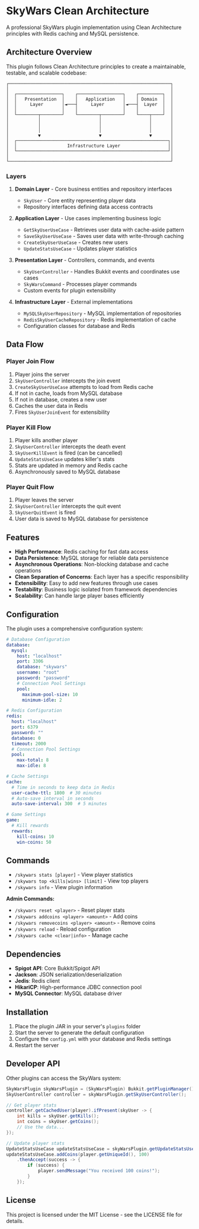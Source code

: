 # SkyWars Clean Architecture

A professional SkyWars plugin implementation using Clean Architecture principles with Redis caching and MySQL persistence.

## Architecture Overview

This plugin follows Clean Architecture principles to create a maintainable, testable, and scalable codebase:

```
┌─────────────────────────────────────────────────────────────┐
│                                                             │
│  ┌─────────────────┐    ┌─────────────────┐    ┌─────────┐  │
│  │   Presentation  │    │   Application   │    │ Domain  │  │
│  │     Layer       │◄───┤     Layer       │◄───┤  Layer  │  │
│  │                 │    │                 │    │         │  │
│  └────────┬────────┘    └────────┬────────┘    └────┬────┘  │
│           │                      │                  │       │
│           │                      │                  │       │
│           │                      │                  │       │
│           ▼                      ▼                  ▼       │
│  ┌─────────────────────────────────────────────────────────┐│
│  │                   Infrastructure Layer                  ││
│  └─────────────────────────────────────────────────────────┘│
│                                                             │
└─────────────────────────────────────────────────────────────┘
```

### Layers

1. **Domain Layer** - Core business entities and repository interfaces
   - `SkyUser` - Core entity representing player data
   - Repository interfaces defining data access contracts

2. **Application Layer** - Use cases implementing business logic
   - `GetSkyUserUseCase` - Retrieves user data with cache-aside pattern
   - `SaveSkyUserUseCase` - Saves user data with write-through caching
   - `CreateSkyUserUseCase` - Creates new users
   - `UpdateStatsUseCase` - Updates player statistics

3. **Presentation Layer** - Controllers, commands, and events
   - `SkyUserController` - Handles Bukkit events and coordinates use cases
   - `SkyWarsCommand` - Processes player commands
   - Custom events for plugin extensibility

4. **Infrastructure Layer** - External implementations
   - `MySQLSkyUserRepository` - MySQL implementation of repositories
   - `RedisSkyUserCacheRepository` - Redis implementation of cache
   - Configuration classes for database and Redis

## Data Flow

### Player Join Flow
1. Player joins the server
2. `SkyUserController` intercepts the join event
3. `CreateSkyUserUseCase` attempts to load from Redis cache
4. If not in cache, loads from MySQL database
5. If not in database, creates a new user
6. Caches the user data in Redis
7. Fires `SkyUserJoinEvent` for extensibility

### Player Kill Flow
1. Player kills another player
2. `SkyUserController` intercepts the death event
3. `SkyUserKillEvent` is fired (can be cancelled)
4. `UpdateStatsUseCase` updates killer's stats
5. Stats are updated in memory and Redis cache
6. Asynchronously saved to MySQL database

### Player Quit Flow
1. Player leaves the server
2. `SkyUserController` intercepts the quit event
3. `SkyUserQuitEvent` is fired
4. User data is saved to MySQL database for persistence

## Features

- **High Performance**: Redis caching for fast data access
- **Data Persistence**: MySQL storage for reliable data persistence
- **Asynchronous Operations**: Non-blocking database and cache operations
- **Clean Separation of Concerns**: Each layer has a specific responsibility
- **Extensibility**: Easy to add new features through use cases
- **Testability**: Business logic isolated from framework dependencies
- **Scalability**: Can handle large player bases efficiently

## Configuration

The plugin uses a comprehensive configuration system:

```yaml
# Database Configuration
database:
  mysql:
    host: "localhost"
    port: 3306
    database: "skywars"
    username: "root"
    password: "password"
    # Connection Pool Settings
    pool:
      maximum-pool-size: 10
      minimum-idle: 2

# Redis Configuration
redis:
  host: "localhost"
  port: 6379
  password: ""
  database: 0
  timeout: 2000
  # Connection Pool Settings
  pool:
    max-total: 8
    max-idle: 8

# Cache Settings
cache:
  # Time in seconds to keep data in Redis
  user-cache-ttl: 1800  # 30 minutes
  # Auto-save interval in seconds
  auto-save-interval: 300  # 5 minutes

# Game Settings
game:
  # Kill rewards
  rewards:
    kill-coins: 10
    win-coins: 50
```

## Commands

- `/skywars stats [player]` - View player statistics
- `/skywars top <kills|wins> [limit]` - View top players
- `/skywars info` - View plugin information

**Admin Commands:**
- `/skywars reset <player>` - Reset player stats
- `/skywars addcoins <player> <amount>` - Add coins
- `/skywars removecoins <player> <amount>` - Remove coins
- `/skywars reload` - Reload configuration
- `/skywars cache <clear|info>` - Manage cache

## Dependencies

- **Spigot API**: Core Bukkit/Spigot API
- **Jackson**: JSON serialization/deserialization
- **Jedis**: Redis client
- **HikariCP**: High-performance JDBC connection pool
- **MySQL Connector**: MySQL database driver

## Installation

1. Place the plugin JAR in your server's `plugins` folder
2. Start the server to generate the default configuration
3. Configure the `config.yml` with your database and Redis settings
4. Restart the server

## Developer API

Other plugins can access the SkyWars system:

```java
SkyWarsPlugin skyWarsPlugin = (SkyWarsPlugin) Bukkit.getPluginManager().getPlugin("SkyWarsCleanArchitecture");
SkyUserController controller = skyWarsPlugin.getSkyUserController();

// Get player stats
controller.getCachedUser(player).ifPresent(skyUser -> {
    int kills = skyUser.getKills();
    int coins = skyUser.getCoins();
    // Use the data...
});

// Update player stats
UpdateStatsUseCase updateStatsUseCase = skyWarsPlugin.getUpdateStatsUseCase();
updateStatsUseCase.addCoins(player.getUniqueId(), 100)
    .thenAccept(success -> {
        if (success) {
            player.sendMessage("You received 100 coins!");
        }
    });
```

## License

This project is licensed under the MIT License - see the LICENSE file for details.
